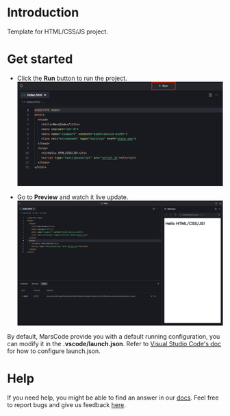 # Introduction
Template for HTML/CSS/JS project.

# Get started

- Click the **Run** button to run the project.
![Run](../../images/native_html_css_js/run.jpeg)

- Go to **Preview** and watch it live update.
![Preview](../../images/native_html_css_js/preview.jpeg)

By default, MarsCode provide you with a default running configuration, you can modify it in the **.vscode/launch.json**. Refer to [Visual Studio Code's doc](https://code.visualstudio.com/docs/editor/debugging) for how to configure launch.json.

# Help
If you need help, you might be able to find an answer in our [docs](https://docs.marscode.com/). Feel free to report bugs and give us feedback [here](https://discord.gg/qtVMXEDbRw).